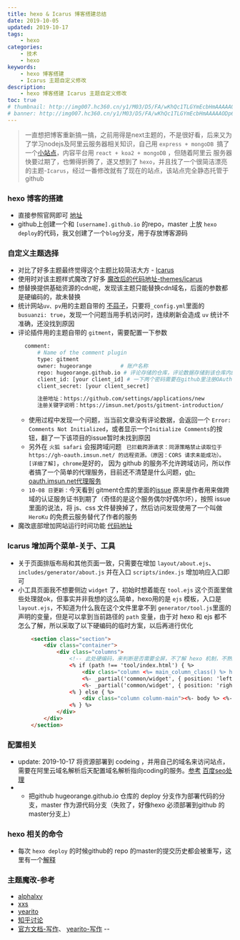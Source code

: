 ```yaml
---
title: hexo & Icarus 博客搭建总结
date: 2019-10-05
updated: 2019-10-17
tags:
    - hexo
categories:
    - 技术
    - hexo 
keywords: 
    - hexo 博客搭建 
    - Icarus 主题自定义修改
description: 
    - hexo 博客搭建 Icarus 主题自定义修改
toc: true
# thumbnail: http://img007.hc360.cn/y1/M03/D5/FA/wKhQc1TLGYmEcbHmAAAAAODp6Jg943.jpg
# banner: http://img007.hc360.cn/y1/M03/D5/FA/wKhQc1TLGYmEcbHmAAAAAODp6Jg943.jpg
---
```


> 一直想把博客重新搞一搞，之前用得是next主题的，不是很好看，后来又为了学习nodejs及阿里云服务器相关知识，自己用 `express + mongoDB `搞了一个[小站点](https://code-sky.cn)，内容平台用 `react + koa2 + mongoDB` ，但随着阿里云 服务器快要过期了，也懒得折腾了，遂又想到了 `hexo`，并且找了一个很简洁漂亮的主题-`Icarus`，经过一番修改就有了现在的站点，该站点完全静态托管于 github

<!-- more -->
### hexo 博客的搭建
- 直接参照官网即可 [地址](https://hexo.io/zh-cn/docs/)
- github上创建一个和 `[username].github.io` 的repo，master 上放 `hexo deploy`的代码，我又创建了一个`blog`分支，用于存放博客源码

### 自定义主题选择 
- 对比了好多主题最终觉得这个主题比较简洁大方 - [Icarus](https://github.com/ppoffice/hexo-theme-icarus)
- 使用时对该主题样式魔改了好多 [魔改后的代码地址-themes/icarus](https://github.com/hugeorange/hugeorange.github.io/tree/blog)
- 想替换提供基础资源的cdn呢，发现该主题只能替换cdn域名，后面的参数都是硬编码的，故未替换
- 统计网站`uv、pv`用的主题自带的 [不蒜子](http://ibruce.info/2015/04/04/busuanzi/)，只要将`_config.yml`里面的`busuanzi: true`，发现一个问题当用手机访问时，连续刷新会造成 `uv` 统计不准确，还没找到原因
- 评论插件用的主题自带的 `gitment`，需要配置一下参数
  ``` bash gitment 配置
    comment:
        # Name of the comment plugin
        type: gitment
        owner: hugeorange         # 账户名称
        repo: hugeorange.github.io # 评论存储的仓库，评论数据存储到该仓库内的issue里
        client_id: [your client_id] # 一下两个密码需要在github里注册OAuth Application
        client_secret: [your client_secret] 

        注册地址：https://github.com/settings/applications/new
        注册关键字说明：https://imsun.net/posts/gitment-introduction/
  ```
  * 使用过程中发现一个问题，当当前文章没有评论数据，会返回一个 `Error: Comments Not Initialized`，或者显示一个`Initialize Comments`的按钮，翻了一下该项目的issue暂时未找到原因
  * 另外在 `火狐 safari` 会报跨域问题 ` 已拦截跨源请求：同源策略禁止读取位于 https://gh-oauth.imsun.net/ 的远程资源。（原因：CORS 请求未能成功）。[详细了解]`，`chrome`是好的， 因为 github 的服务不允许跨域访问，所以作者搞了一个简单的代理服务，目前还不清楚是什么问题，[gh-oauth.imsun.net代理服务](https://github.com/imsun/gitment#why-does-gitment-send-a-request-to-gh-oauthimsunnet)
  * `10-08 日更新：`今天看到 gitment仓库的里面的[issue](https://github.com/imsun/gitment/issues/102) 原来是作者用来做跨域的认证服务证书到期了（奇怪的是这个服务偶尔好偶尔坏），按照 issue 里面的说法，将 js、css 文件替换掉了，然后访问发现使用了一个叫做 `HeroKu` 的免费云服务替代了作者的服务
- 魔改底部增加网站运行时间功能 [代码地址](https://github.com/hugeorange/hugeorange.github.io/blob/blog/themes/icarus/layout/common/footer.ejs)

### Icarus 增加两个菜单-关于、工具
- 关于页面排版布局和其他页面一致，只需要在增加 `layout/about.ejs`、 `includes/generator/about.js` 并在入口 `scripts/index.js` 增加响应入口即可
- 小工具页面我不想要侧边 `widget` 了，初始时想着能在 `tool.ejs` 这个页面里做些处理就ok，但事实并非我想的这么简单，hexo用的是 `ejs` 模板，入口是 `layout.ejs`，不知道为什么我在这个文件里拿不到 `generator/tool.js`里面的声明的变量，但是可以拿到当前路径的 `path` 变量，由于对 hexo 和 ejs 都不怎么了解，所以采取了以下硬编码的临时方案，以后再进行优化
    ```html layout/layout.ejs
        <section class="section">
            <div class="container">
                <div class="columns">
                    <!-- 此处硬编码，来判断是否需要全屏，不了解 hexo 机制，不熟悉ejs模板，后期有机会优化吧 -->
                    <% if (path !== 'tool/index.html') { %>
                        <div class="column <%= main_column_class() %> has-order-2 column-main"><%- body %></div>
                        <%- _partial('common/widget', { position: 'left' }) %>
                        <%- _partial('common/widget', { position: 'right' }) %>
                    <% } else { %>
                        <div class="column column-main"><%- body %> <%- path %></div>
                    <% } %>
                </div>
            </div>
        </section>
    ```
### 配置相关
- update: 2019-10-17 将资源部署到 codeing ，并用自己的域名来访问站点，需要在阿里云域名解析后天配置域名解析指向coding的服务。[参考](https://blog.csdn.net/qq_36759224/article/details/100879609)  [百度seo处理](https://blog.csdn.net/qq_36759224/article/details/100899489)
- - 把github hugeorange.github.io 仓库的 deploy 分支作为部署代码的分支，master 作为源代码分支（失败了，好像hexo 必须部署到github 的master分支上）
### hexo 相关的命令
- 每次 `hexo deploy` 的时候github的 repo 的master的提交历史都会被重写，这里有一个[解释](https://qiwihui.com/qiwihui-blog-50/)  

### 主题魔改-参考
- [alphalxy](https://www.alphalxy.com/2019/03/customize-icarus/#more)
- [xxs](https://verbf.github.io/post/deeplearning-ai-4-week-4/)
- [yearito](http://yearito.cn/about/)
- [知乎讨论](https://www.zhihu.com/question/24422335/answer/667475744)
- [官方文档-写作](https://hexo.io/zh-cn/docs/writing)、 [yearito-写作](http://yearito.cn/posts/hexo-writing-skills.html) --